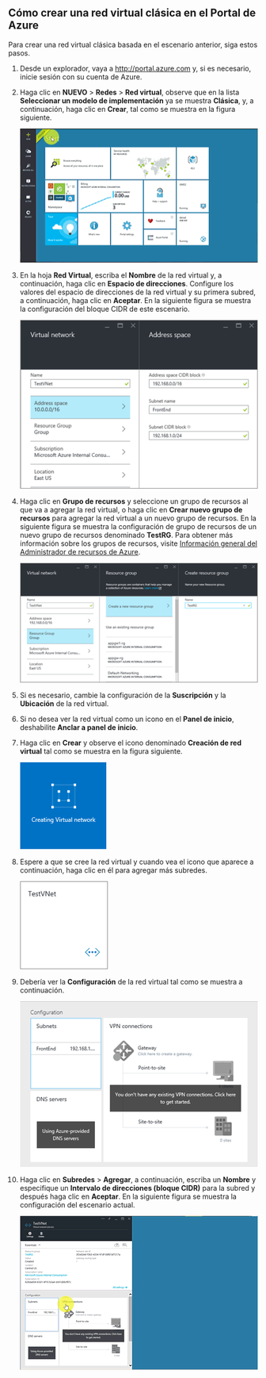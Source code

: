 ## Cómo crear una red virtual clásica en el Portal de Azure

Para crear una red virtual clásica basada en el escenario anterior, siga estos pasos.

1. Desde un explorador, vaya a http://portal.azure.com y, si es necesario, inicie sesión con su cuenta de Azure.
2. Haga clic en **NUEVO** > **Redes** > **Red virtual**, observe que en la lista **Seleccionar un modelo de implementación** ya se muestra **Clásica**, y, a continuación, haga clic en **Crear**, tal como se muestra en la figura siguiente.

	![Creación de una red virtual en el Portal de Azure](./media/virtual-networks-create-vnet-classic-pportal-include/vnet-create-pportal-figure1.gif)

3. En la hoja **Red Virtual**, escriba el **Nombre** de la red virtual y, a continuación, haga clic en **Espacio de direcciones**. Configure los valores del espacio de direcciones de la red virtual y su primera subred, a continuación, haga clic en **Aceptar**. En la siguiente figura se muestra la configuración del bloque CIDR de este escenario.

	![Hoja de espacio de direcciones](./media/virtual-networks-create-vnet-classic-pportal-include/vnet-create-pportal-figure2.png)

4. Haga clic en **Grupo de recursos** y seleccione un grupo de recursos al que va a agregar la red virtual, o haga clic en **Crear nuevo grupo de recursos** para agregar la red virtual a un nuevo grupo de recursos. En la siguiente figura se muestra la configuración de grupo de recursos de un nuevo grupo de recursos denominado **TestRG**. Para obtener más información sobre los grupos de recursos, visite [Información general del Administrador de recursos de Azure](resource-group-overview.md/#resource-groups).

	![Crear hoja de grupo de recursos](./media/virtual-networks-create-vnet-classic-pportal-include/vnet-create-pportal-figure3.png)

5. Si es necesario, cambie la configuración de la **Suscripción** y la **Ubicación** de la red virtual.

6. Si no desea ver la red virtual como un icono en el **Panel de inicio**, deshabilite **Anclar a panel de inicio**.

7. Haga clic en **Crear** y observe el icono denominado **Creación de red virtual** tal como se muestra en la figura siguiente.

	![Crear red virtual en el portal](./media/virtual-networks-create-vnet-classic-pportal-include/vnet-create-pportal-figure4.png)

8. Espere a que se cree la red virtual y cuando vea el icono que aparece a continuación, haga clic en él para agregar más subredes.

	![Crear red virtual en el portal](./media/virtual-networks-create-vnet-classic-pportal-include/vnet-create-pportal-figure5.png)

9. Debería ver la **Configuración** de la red virtual tal como se muestra a continuación.

	![Crear red virtual en el portal](./media/virtual-networks-create-vnet-classic-pportal-include/vnet-create-pportal-figure6.png)

10. Haga clic en **Subredes** > **Agregar**, a continuación, escriba un **Nombre** y especifique un **Intervalo de direcciones (bloque CIDR)** para la subred y después haga clic en **Aceptar**. En la siguiente figura se muestra la configuración del escenario actual.

	![Creación de una red virtual en el Portal de Azure](./media/virtual-networks-create-vnet-classic-pportal-include/vnet-create-pportal-figure7.gif)

<!---HONumber=AcomDC_0211_2016-->